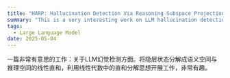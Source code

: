 ```yaml
---
title: "HARP: Hallucination Detection Via Reasoning Subspace Projection"
summary: "This is a very interesting work on LLM hallucination detection. It decomposes the hidden state into a linear sum of the semantic space and the reasoning space, using the idea of ​​direct sum decomposition in linear algebra. It is very interesting."
tags:
  - Large Language Model
date: 2025-05-04
---
```

一篇非常有意思的工作：关于LLM幻觉检测方面。将隐层状态分解成语义空间与推理空间的线性直和，利用线性代数中的直和分解思想开展工作，非常有趣。